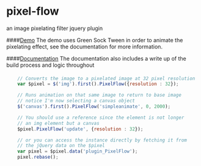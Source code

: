 # pixel-flow
an image pixelating filter jquery plugin

####[Demo](http://devnimlos.com/projects/PixelFlow/)
The demo uses Green Sock Tween in order to animate the pixelating effect, see the documentation for more information.

####[Documentation](http://devnimlos.com/professional/pixelflow)
The documentation also includes a write up of the build process and logic throughout

####
```javascript
	// Converts the image to a pixelated image at 32 pixel resolution
	var $pixel = $('img').first().PixelFlow({resolution : 32});

	// Runs animation on that same image to return to base image
	// notice I'm now selecting a canvas object
	$('canvas').first().PixelFlow('simpleanimate', 0, 2000);

	// You should use a reference since the element is not longer
	// an img element but a canvas
	$pixel.PixelFlow('update', {resolution : 32});

	// or you can access the instance directly by fetching it from 
	// the jQuery data on the $pixel
	var pixel = $pixel.data('plugin_PixelFlow');
	pixel.rebase();
```
